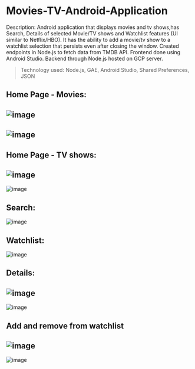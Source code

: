 # Movies-TV-Android-Application

Description: Android application that displays movies and tv shows,has Search, Details of selected Movie/TV shows and Watchlist features (UI similar to Netflix/HBO). It has the ability to add a movie/tv show to a watchlist selection that persists even after closing the window. 
Created endpoints in Node.js to fetch data from TMDB API.
Frontend done using Android Studio. Backend through Node.js hosted on GCP server. 
> Technology used: Node.js, GAE, Android Studio, Shared Preferences, JSON

## Home Page - Movies:
![image](https://user-images.githubusercontent.com/78100992/138613049-b9854285-222e-4984-8736-52addcc9bba3.png)
------------------------------------------------------------------------
![image](https://user-images.githubusercontent.com/78100992/138613192-2d0f2ebd-2337-4314-989c-33ca9a85b6fb.png)
------------------------------------------------------------------------
## Home Page - TV shows:
![image](https://user-images.githubusercontent.com/78100992/138613283-0e5cbcc4-0a21-4d53-a8a8-ec951ee5945b.png)
------------------------------------------------------------------------
![image](https://user-images.githubusercontent.com/78100992/138613291-1a63dc43-8e2f-493e-b145-3db803f14005.png)

## Search: 
![image](https://user-images.githubusercontent.com/78100992/138613497-8f30534d-1cfc-4340-ac05-e5c8e1497743.png)

## Watchlist:
![image](https://user-images.githubusercontent.com/78100992/138613821-3e1605d7-563b-42dd-8f16-e70611c12a36.png)

## Details:
![image](https://user-images.githubusercontent.com/78100992/138613855-fccaf88a-4bb3-4b70-ac2e-ae5bb1394e0e.png)
------------------------------------------------------------------------
![image](https://user-images.githubusercontent.com/78100992/138613863-a5a6f894-ecf1-4ef0-9fb8-c07c9e462f83.png)

## Add and remove from watchlist
![image](https://user-images.githubusercontent.com/78100992/138613872-a49e30a8-e5ac-4826-8870-f2f2d520b35b.png)
------------------------------------------------------------------------
![image](https://user-images.githubusercontent.com/78100992/138613883-2a709329-a635-414d-8bb0-321e6ece2fb2.png)



